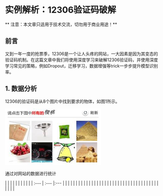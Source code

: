 # 实例解析：12306验证码破解

** 注意：本文章只适用于技术交流，切勿用于商业用途！**

## 前言

又到一年一度的抢票季，12306是一个让人头疼的网站，一大因素是因为其变态的验证码机制。在这篇文章中我们将使用深度学习来破解12306验证码，并使用深度学习常见的策略，例如Dropout，迁移学习，数据增强等trick一步步提升模型识别率。

## 1. 数据分析

12306的验证码是从8个图片中找到要求的物体，如图1所示。

![](/assets/12306_1.png)

通过对网站的数据进行统计

|  |  |  |  |  |  |  |  |  |
| :--- | :--- |:--- |
|  |  |  |  |  |  |  |  |  |
|  |  |  |  |  |  |  |  |  |
|  |  |  |  |  |  |  |  |  |
|  |  |  |  |  |  |  |  |  |



